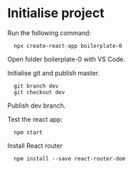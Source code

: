 # Initialise project

Run the following command:

```
  npx create-react-app boilerplate-0
```

Open folder boilerplate-0 with VS Code.

Initialise git and publish master.

```
  git branch dev
  git checkout dev
```

Publish dev branch.

Test the react app:

```
  npm start
```

Install React router

```
  npm install --save react-router-dom
```
